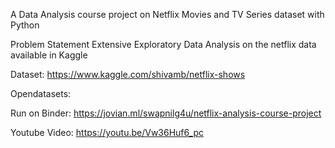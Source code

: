 
A Data Analysis course project on Netflix Movies and TV Series dataset with Python

Problem Statement
Extensive Exploratory Data Analysis on the netflix data available in Kaggle

Dataset: https://www.kaggle.com/shivamb/netflix-shows

Opendatasets: [](https://github.com/JovianML/opendatasets/blob/master/README.md#opendatasets)

Run on Binder: https://jovian.ml/swapnilg4u/netflix-analysis-course-project

Youtube Video: https://youtu.be/Vw36Huf6_pc
